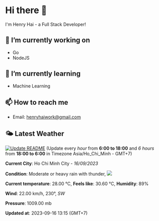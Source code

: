 # Hi there 👋

I'm Henry Hai - a Full Stack Developer!

## 🔭 I’m currently working on

- Go
- NodeJS

## 🌱 I’m currently learning

- Machine Learning

## 📫 How to reach me

- Email: <henryhaiwork@gmail.com>

## 🌤️ Latest Weather
[![Update README](https://github.com/henry0hai/henry0hai/actions/workflows/udpateReadme.yml/badge.svg)](https://github.com/henry0hai/henry0hai/actions/workflows/udpateReadme.yml)
(Update every *hour* from **6:00 to 18:00** and *6 hours* from **18:00 to 6:00** in Timezone Asia/Ho_Chi_Minh - GMT+7)
<!-- WEATHER:START -->
**Current City**: Ho Chi Minh City - *16/09/2023*

**Condition**: Moderate or heavy rain with thunder, <img src="https://cdn.weatherapi.com/weather/64x64/day/389.png"/>

**Current temperature**: 28.00 °C, **Feels like**: 30.60 °C, **Humidity**: 89%

**Wind**: 22.00 km/h, 230°, *SW*

**Pressure**: 1009.00 mb

**Updated at**: 2023-09-16 13:15 (GMT+7)<!-- WEATHER:END -->
